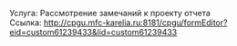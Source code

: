 Услуга: Рассмотрение замечаний к проекту отчета
<br>
Ссылка: http://cpgu.mfc-karelia.ru:8181/cpgu/formEditor?eid=custom61239433&lid=custom61239433